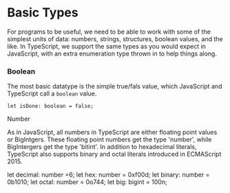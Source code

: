 # Basic Types

For programs to be useful, we need to be able to work with some of the simplest units of data: numbers, strings, structures, boolean values, and the like. In TypeScript, we support the same types as you would expect in JavaScript, with an extra enumeration type thrown in to help things along.

### Boolean

The most basic datatype is the simple true/fals value, which JavaScript and TypeScript call a `boolean` value.

`let isDone: boolean = false;`

Number

As in JavaScript, all numbers in TypeScript are either floating point values or BigIntgers. These floating point numbers get the type 'number', while BigIntergers get the type 'bitint'. In addition to hexadecimal literals, TypeScript also supports binary and octal literals introduced in ECMAScript 2015.

let decimal: number =6;
let hex: number = 0xf00d;
let binary: number = 0b1010;
let octal: number = 0o744;
let big: bigint = 100n;

